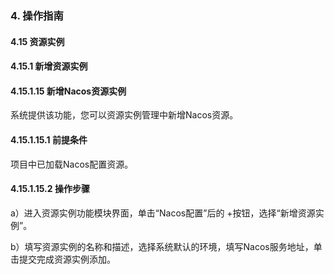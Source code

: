### 4. 操作指南

#### 4.15 资源实例

#### 4.15.1 新增资源实例

#### 4.15.1.15 新增Nacos资源实例

系统提供该功能，您可以资源实例管理中新增Nacos资源。

#### 4.15.1.15.1 前提条件

项目中已加载Nacos配置资源。

#### 4.15.1.15.2 操作步骤

a）进入资源实例功能模块界面，单击“Nacos配置”后的 +按钮，选择“新增资源实例”。

b）填写资源实例的名称和描述，选择系统默认的环境，填写Nacos服务地址，单击提交完成资源实例添加。
